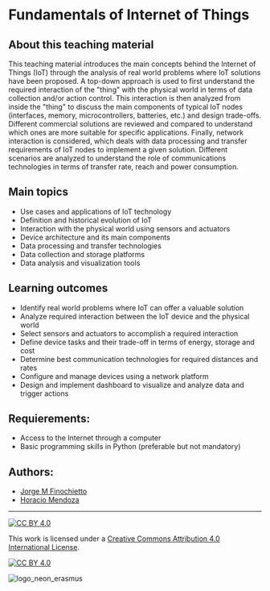 # Fundamentals of Internet of Things
## About this teaching material
This teaching material introduces the main concepts behind the Internet of Things (IoT) through the analysis of real world problems where IoT solutions have been proposed. A top-down approach is used to first understand the required interaction of the "thing" with the physical world in terms of data collection and/or action control. This interaction is then analyzed from inside the "thing" to discuss the main components of typical IoT nodes (interfaces, memory, microcontrollers, batteries, etc.) and design trade-offs. Different commercial solutions are reviewed and compared to understand which ones are more suitable for specific applications. Finally, network interaction is considered, which deals with data processing and transfer requirements of IoT nodes to implement a given solution. Different scenarios are analyzed to understand the role of communications technologies in terms of transfer rate, reach and  power consumption.  

## Main topics
* Use cases and applications of IoT technology
* Definition and historical evolution of IoT
* Interaction with the physical world using sensors and actuators
* Device architecture and its main components
* Data processing and transfer technologies
* Data collection and storage platforms
* Data analysis and visualization tools

## Learning outcomes
* Identify real world problems where IoT can offer a valuable solution
* Analyze required interaction between the IoT device and the physical world
* Select sensors and actuators to accomplish a required interaction
* Define device tasks and their trade-off in terms of energy, storage and cost
* Determine best communication technologies for required distances and rates
* Configure and manage devices using a network platform
* Design and implement dashboard to visualize and analyze data and trigger actions 

## Requierements:
* Access to the Internet through a computer
* Basic programming skills in Python (preferable but not mandatory) 

## Authors:
* <div class="badge-base LI-profile-badge" data-locale="en_US" data-size="medium" data-theme="light" data-type="VERTICAL" data-vanity="jfinochietto" data-version="v1"><a class="badge-base__link LI-simple-link" href="https://ar.linkedin.com/in/jfinochietto?trk=profile-badge">Jorge M Finochietto</a></div>
* [Horacio Mendoza](https://ar.linkedin.com/in/horacio-a-mendoza?trk=public_profile_browsemap)              

***
[![CC BY 4.0][cc-by-shield]][cc-by]

This work is licensed under a
[Creative Commons Attribution 4.0 International License][cc-by].

[![CC BY 4.0][cc-by-image]][cc-by]

[cc-by]: http://creativecommons.org/licenses/by/4.0/
[cc-by-image]: https://i.creativecommons.org/l/by/4.0/88x31.png
[cc-by-shield]: https://img.shields.io/badge/License-CC%20BY%204.0-lightgrey.svg
![logo_neon_erasmus](https://user-images.githubusercontent.com/49734900/152565208-e9326ee5-a2a5-4096-bd2a-10ace4c855e6.png)


